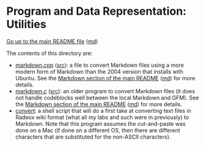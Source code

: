 Program and Data Representation: Utilities
==========================================

[Go up to the main README file](../readme.html) ([md](../readme.md))

The contents of this directory are:

- [markdown.cpp](markdown.cpp.html) ([src](markdown.c)): a file to convert Markdown files using a more modern form of Markdown than the 2004 version that installs with Ubuntu.  See the [Markdown section of the main README](../readme.html#markdown) ([md](../readme.md#markdown)) for more details.
- [markdown.c](markdown.c.html) ([src](markdown.c)): an older program to convert Markdown files (it does not handle codeblocks well between the local Markdown and GFM).  See the [Markdown section of the main README](../readme.html#markdown) ([md](../readme.md#markdown)) for more details.
- [convert](convert): a shell script that will do a first take at converting text files in Radeox wiki format (what all my labs and such were in previously) to Markdown.  Note that this program assumes the cut-and-paste was done on a Mac (if done on a different OS, then there are different characters that are substituted for the non-ASCII characters).
